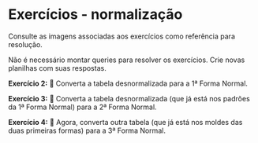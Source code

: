 # Exercícios - normalização

Consulte as imagens associadas aos exercícios como referência para resolução.

Não é necessário montar queries para resolver os exercícios. Crie novas planilhas com suas respostas.

**Exercício 2:** 🚀 Converta a tabela desnormalizada para a 1ª Forma Normal.

**Exercício 3:** 🚀 Converta a tabela desnormalizada (que já está nos padrões da 1ª Forma Normal) para a 2ª Forma Normal.

**Exercício 4:** 🚀 Agora, converta outra tabela (que já está nos moldes das duas primeiras formas) para a 3ª Forma Normal.
